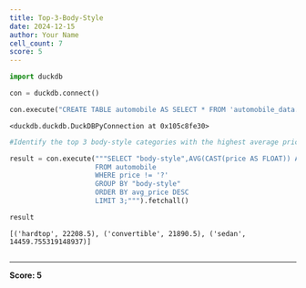 ```yaml
---
title: Top-3-Body-Style
date: 2024-12-15
author: Your Name
cell_count: 7
score: 5
---
```


```python
import duckdb
```


```python
con = duckdb.connect()
```


```python
con.execute("CREATE TABLE automobile AS SELECT * FROM 'automobile_data.csv'")
```




    <duckdb.duckdb.DuckDBPyConnection at 0x105c8fe30>




```python
#Identify the top 3 body-style categories with the highest average price.
```


```python
result = con.execute("""SELECT "body-style",AVG(CAST(price AS FLOAT)) AS avg_price
                     FROM automobile
                     WHERE price != '?'
                     GROUP BY "body-style"
                     ORDER BY avg_price DESC
                     LIMIT 3;""").fetchall()
```


```python
result
```




    [('hardtop', 22208.5), ('convertible', 21890.5), ('sedan', 14459.755319148937)]




```python

```


---
**Score: 5**
